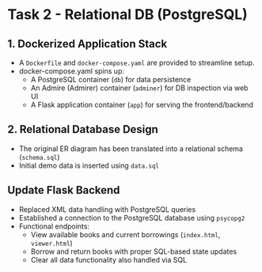 # Task 2 - Relational DB (PostgreSQL)

## 1. Dockerized Application Stack
- A `Dockerfile` and `docker-compose.yaml` are provided to streamline setup.
- docker-compose.yaml spins up:
    - A PostgreSQL container (`db`) for data persistence
    - An Admire (Admirer) container (`adminer`) for DB inspection via web UI
    - A Flask application container (`app`) for serving the frontend/backend

## 2. Relational Database Design 
- The original ER diagram has been translated into a relational schema (`schema.sql`)
- Initial demo data is inserted using `data.sql` <!-- to showcase application functionality -->

## Update Flask Backend
- Replaced XML data handling with PostgreSQL queries
- Established a connection to the PostgreSQL database using `psycopg2`
- Functional endpoints:
    - View available books and current borrowings (`index.html`, `viewer.html`)
    - Borrow and return books with proper SQL-based state updates
    - Clear all data functionality also handled via SQL